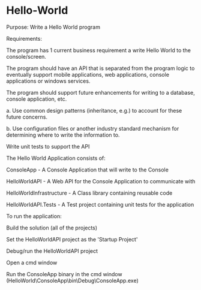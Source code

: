 # Hello-World

Purpose: Write a Hello World program

Requirements:

The program has 1 current business requirement a write Hello World to the console/screen.

The program should have an API that is separated from the program logic to eventually support mobile applications, web applications, console applications or windows services.

The program should support future enhancements for writing to a database, console application, etc.

a. Use common design patterns (inheritance, e.g.) to account for these future concerns.

b. Use configuration files or another industry standard mechanism for determining where to write the information to.

Write unit tests to support the API

The Hello World Application consists of:

ConsoleApp - A Console Application that will write to the Console

HelloWorldAPI - A Web API for the Console Application to communicate with

HelloWorldInfrastructure - A Class library containing reusable code

HelloWorldAPI.Tests - A Test project containing unit tests for the application

To run the application:

Build the solution (all of the projects)

Set the HelloWorldAPI project as the 'Startup Project'

Debug/run the HelloWorldAPI project

Open a cmd window

Run the ConsoleApp binary in the cmd window (HelloWorld\ConsoleApp\bin\Debug\ConsoleApp.exe)
